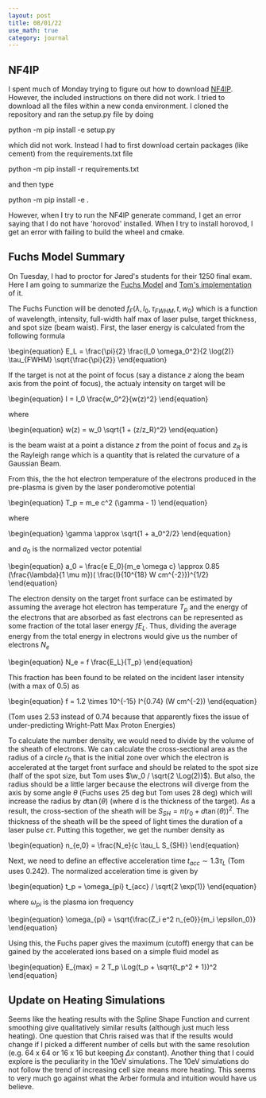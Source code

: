 ```yaml
---
layout: post
title: 08/01/22
use_math: true
category: journal
---
```


## NF4IP

I spent much of Monday trying to figure out how to download [NF4IP](https://github.com/Photon-AI-Research/NF4IP). However, the included instructions on there did not work. I tried to download all the files within a new conda environment. I cloned the repository and ran the setup.py file by doing

python -m pip install -e setup.py

which did not work. Instead I had to first download certain packages (like cement) from the requirements.txt file

python -m pip install -r requirements.txt

and then type

python -m pip install -e .

However, when I try to run the NF4IP generate command, I get an error saying that I do not have 'horovod' installed. When I try to install horovod, I get an error with failing to build the wheel and cmake.

## Fuchs Model Summary

On Tuesday, I had to proctor for Jared's students for their 1250 final exam. Here I am going to summarize the [Fuchs Model](https://www.nature.com/articles/nphys199) and [Tom's implementation](https://github.com/zhangt10086/SummerPhysicsResearch2022/blob/main/Fuchs_Synthetic_Data_v2.9_07_18_2022.ipynb) of it. 

The Fuchs Function will be denoted $f_F(\lambda, I_0, \tau_{FWHM}, t, w_0)$ which is a function of wavelength, intensity, full-width half max of laser pulse, target thickness, and spot size (beam waist). First, the laser energy is calculated from the following formula

\begin{equation}
E_L = \frac{\pi}{2}  \frac{I_0 \omega_0^2}{2 \log(2)} \tau_{FWHM} \sqrt{\frac{\pi}{2}}
\end{equation}

If the target is not at the point of focus (say a distance $z$ along the beam axis from the point of focus), the actualy intensity on target will be 

\begin{equation}
I = I_0 \frac{w_0^2}{w(z)^2}
\end{equation}

where 

\begin{equation}
w(z) = w_0 \sqrt{1 + (z/z_R)^2}
\end{equation}

is the beam waist at a point a distance $z$ from the point of focus and $z_R$ is the Rayleigh range which is a quantity that is related the curvature of a Gaussian Beam. 

From this, the the hot electron temperature of the electrons produced in the pre-plasma is given by the laser ponderomotive potential

\begin{equation}
T_p = m_e c^2 (\gamma - 1)
\end{equation}

where

\begin{equation}
\gamma \approx \sqrt{1 + a_0^2/2}
\end{equation}

and $a_0$ is the normalized vector potential 

\begin{equation}
a_0 = \frac{e E_0}{m_e \omega c} \approx 0.85 (\frac{\lambda}{1 \mu m})( \frac{I}{10^{18} W cm^{-2}})^{1/2}
\end{equation}

The electron density on the target front surface can be estimated by assuming the average hot electron has temperature $T_p$ and the energy of the electrons that are absorbed as fast electrons can be represented as some fraction of the total laser energy $f E_L$. Thus, dividing the average energy from the total energy in electrons would give us the number of electrons $N_e$

\begin{equation}
N_e = f \frac{E_L}{T_p}
\end{equation}

This fraction has been found to be related on the incident laser intensity (with a max of 0.5) as 

\begin{equation}
f = 1.2 \times 10^{-15} I^{0.74} (W cm^{-2})
\end{equation}

(Tom uses 2.53 instead of 0.74 because that apparently fixes the issue of under-predicting Wright-Patt Max Proton Energies)

<p style="display:block;">
<script type="text/tikz">
  \begin{tikzpicture}
  \draw[dashed] (0,0) -- node[below] {$d$} (2,0);
  \draw[gray!40] (0, -2) rectangle(2, 4);
  \draw (0, 0) -- (2, 2);
  \node at (1, 0.5) {$\theta$};
  \draw[<->, red] (2, 0) -- node[right] {$y$} (2, 2);
  \end{tikzpicture}
</script>
</p>
  
To calculate the number density, we would need to divide by the volume of the sheath of electrons. We can calculate the cross-sectional area as the radius of a circle $r_0$ that is the initial zone over which the electron is accelerated at the target front surface and should be related to the spot size (half of the spot size, but Tom uses $\w_0 / \sqrt{2 \Log(2)}$). But also, the radius should be a little larger because the electrons will diverge from the axis by some angle $\theta$ (Fuchs uses 25 deg but Tom uses 28 deg) which will increase the radius by $d \tan(\theta)$ (where d is the thickness of the target). As a result, the cross-section of the sheath will be $S_{SH} = \pi (r_0 + d \tan(\theta))^2$. The thickness of the sheath will be the speed of light times the duration of a laser pulse $c \tau$. Putting this together, we get the number density as 
  
\begin{equation}
  n_{e,0} = \frac{N_e}{c \tau_L S_{SH}}
\end{equation}
  
  Next, we need to define an effective acceleration time $t_{acc} \sim 1.3 \tau_L$ (Tom uses 0.242). The normalized acceleration time is given by 
  
  \begin{equation}
  t_p = \omega_{pi} t_{acc} / \sqrt{2 \exp(1)}
  \end{equation}
  
  where $\omega_{pi}$ is the plasma ion frequency
  
  \begin{equation}
  \omega_{pi} = \sqrt{\frac{Z_i e^2 n_{e0}}{m_i \epsilon_0}}
  \end{equation}
  
  Using this, the Fuchs paper gives the maximum (cutoff) energy that can be gained by the accelerated ions based on a simple fluid model as 
  
  \begin{equation}
  E_{max} = 2 T_p \Log(t_p + \sqrt{t_p^2 + 1})^2
  \end{equation}
  
  




## Update on Heating Simulations

Seems like the heating results with the Spline Shape Function and current smoothing give qualitatively similar results (although just much less heating). One question that Chris raised was that if the results would change if I picked a different number of cells but with the same resolution (e.g. 64 x 64 or 16 x 16 but keeping $\Delta x$ constant). Another thing that I could explore is the peculiarity in the 10eV simulations. The 10eV simulations do not follow the trend of increasing cell size means more heating. This seems to very much go against what the Arber formula and intuition would have us believe. 





